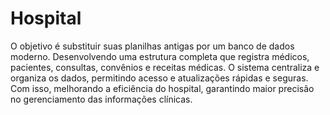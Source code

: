 # Hospital

O objetivo é substituir suas planilhas antigas por um banco de dados moderno. Desenvolvendo uma estrutura completa que registra médicos, pacientes, consultas, convênios e receitas médicas. O sistema centraliza e organiza os dados, permitindo acesso e atualizações rápidas e seguras. Com isso, melhorando a eficiência do hospital, garantindo maior precisão no gerenciamento das informações clínicas.
